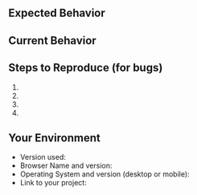 ## Expected Behavior


## Current Behavior


## Steps to Reproduce (for bugs)
1.
2.
3.
4.

## Your Environment
* Version used:
* Browser Name and version:
* Operating System and version (desktop or mobile):
* Link to your project:

